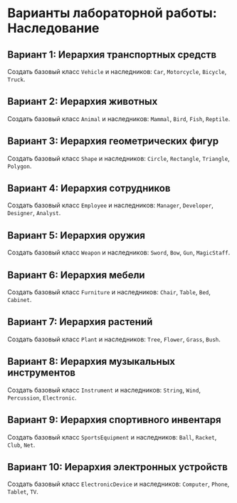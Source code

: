 # Варианты лабораторной работы: Наследование

## Вариант 1: Иерархия транспортных средств
Создать базовый класс `Vehicle` и наследников: `Car`, `Motorcycle`, `Bicycle`, `Truck`.

## Вариант 2: Иерархия животных
Создать базовый класс `Animal` и наследников: `Mammal`, `Bird`, `Fish`, `Reptile`.

## Вариант 3: Иерархия геометрических фигур
Создать базовый класс `Shape` и наследников: `Circle`, `Rectangle`, `Triangle`, `Polygon`.

## Вариант 4: Иерархия сотрудников
Создать базовый класс `Employee` и наследников: `Manager`, `Developer`, `Designer`, `Analyst`.

## Вариант 5: Иерархия оружия
Создать базовый класс `Weapon` и наследников: `Sword`, `Bow`, `Gun`, `MagicStaff`.

## Вариант 6: Иерархия мебели
Создать базовый класс `Furniture` и наследников: `Chair`, `Table`, `Bed`, `Cabinet`.

## Вариант 7: Иерархия растений
Создать базовый класс `Plant` и наследников: `Tree`, `Flower`, `Grass`, `Bush`.

## Вариант 8: Иерархия музыкальных инструментов
Создать базовый класс `Instrument` и наследников: `String`, `Wind`, `Percussion`, `Electronic`.

## Вариант 9: Иерархия спортивного инвентаря
Создать базовый класс `SportsEquipment` и наследников: `Ball`, `Racket`, `Club`, `Net`.

## Вариант 10: Иерархия электронных устройств
Создать базовый класс `ElectronicDevice` и наследников: `Computer`, `Phone`, `Tablet`, `TV`.
